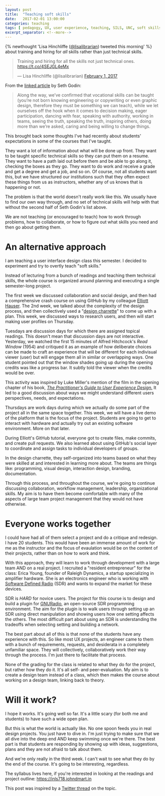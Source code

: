 ```yaml
---
layout: post
title:  "Teaching soft skills"
date:   2017-02-01 13:00:00
categories: teaching
tags: [ pedagogy, UX, user experience, teaching, SILS, UNC, soft skills ]
excerpt_separator: <!--more-->
---
```


{% newthought 'Lisa Hinchliffe ([@lisalibrarian](https://twitter.com/lisalibrarian)) tweeted this morning' %} about training and hiring for *all* skills rather than just technical skills. 

<blockquote class="twitter-tweet" data-lang="en"><p lang="en" dir="ltr">Training and hiring for all the skills not just technical ones.  <a href="https://t.co/4SEJGL4eMx">https://t.co/4SEJGL4eMx</a></p>&mdash; Lisa Hinchliffe (@lisalibrarian) <a href="https://twitter.com/lisalibrarian/status/826770553839161344">February 1, 2017</a></blockquote>
<script async src="//platform.twitter.com/widgets.js" charset="utf-8"></script>

From the [linked article](https://medium.com/@thisissethsblog/lets-stop-calling-them-soft-skills-9cc27ec09ecb#.hjltmp5pz) by Seth Godin: 

> Along the way, we’ve confirmed that vocational skills can be taught (you’re not born knowing engineering or copywriting or even graphic design, therefore they must be something we can teach), while we let ourselves off the hook when it comes to decision making, eager participation, dancing with fear, speaking with authority, working in teams, seeing the truth, speaking the truth, inspiring others, doing more than we’re asked, caring and being willing to change things.

This brought back some thoughts I've had recently about students' expectations in some of the courses that I've taught. 

<!--more-->

They want a lot of information about what will be done up front. 
They want to be taught specific technical skills so they can put them on a resume. 
They want to have a path laid out before them and be able to go along it, checking the boxes as they go.
They want to do work and receive a grade and get a degree and get a job, and so on. 
Of course, not all students want this, but we have structured our institutions such that they often expect these things from us as instructors, whether any of us knows that is happening or not. 

The problem is that the world doesn't really work like this. 
We usually have to find our own way through, and no set of technical skills will help with that without the second half of Seth Godin's list above. 

We are not teaching (or encouraged to teach) how to work through problems, how to collaborate, or how to figure out what skills you need and then go about getting them. 

# An alternative approach

I am teaching a user interface design class this semester. 
I decided to experiment and try to overtly teach "soft skills."

Instead of lecturing from a bunch of readings and teaching them technical skills, the whole course is organized around planning and executing a single semester-long project.

The first week we discussed collaboration and social design, and then had a comprehensive crash course on using GitHub by my colleague [Elliott Hauser](https://twitter.com/hauspoor).
The 2nd week, we talked about the complexity of the design process, and then collectively used a "[design charrette](https://www.nngroup.com/articles/design-charrettes/)" to come up with a plan.
This week, we discussed ways to research users, and then will start making user profiles on Thursday.

Tuesdays are discussion days for which there are assigned topical readings. 
This doesn't mean that discussion days are not interactive. 
Yesterday, we watched the first 15 minutes of Alfred Hitchcock's *Read Window* (1954) and critiqued it as an example of how deliberate choices can be made to craft an experience that will be different for each indivisual viewer (user) but will engage them all in similar or overlapping ways. 
One student pointed out that the window shades going up during the opening credits was like a progress bar.
It subtly told the viewer when the credits would be over.

This activity was inspired by Luke Miller's mention of the film in the opening chapter of his book, [*The Practitioner's Guide to User Experience Design.*](https://www.amazon.com/Practitioners-Guide-User-Experience-Design/dp/1455548588)
It led to a good discussion about ways we might understand different users perspectives, needs, and expectations. 

Thursdays are work days during which we actually do some part of the project all in the same space together.
This week, we will have a live demo of the platform that is the focus of the project. 
Students are going to get to interact with hardware and actually try out an existing software environment. 
More on that later. 

During Elliott's GitHub tutorial, everyone got to create files, make commits, and create pull requests. 
We also learned about using GitHub's social layer to coordinate and assign tasks to individual developers of groups. 

In the design charrette, they self-organized into teams based on what they were skilled at and interested in learning more about.
The teams are things like: programming, visual design, interaction design, branding, documentation. 

Through this process, and throughout the course, we're going to continue discussing collaboration, workflow management, leadership, organizational skills.
My aim is to have them become comfortable with many of the aspects of large team project management that they would not have otherwise.

# Everyone works together

I could have had all of them select a project and do a critique and redesign. 
I have 20 students.
This would have been an immense amount of work for me as the instructor and the focus of evaulation would be on the content of their projects, rather than on how to work and think. 

With this approach, they will learn to work through development with a large team AND on a real project. I recruited a "resident entrepreneur" for the class: Erica Young, founder of Raleigh Dynamics, a startup specializing in amplifier hardware.
She is an electronics engineer who is working with [Software Defined Radio](https://en.wikipedia.org/wiki/Software-defined_radio) (SDR) and wants to expand the market for these devices.

SDR is *HARD* for novice users. 
The project for this course is to design and build a plugin for [GNURadio](http://gnuradio.org/), an open-source SDR programming environment.
The aim for the plugin is to walk users through setting up an SDR using direct manipulation and showing users how one setting affects the others.
The most difficult part about using an SDR is understanding the tradeoffs when selecting setting and building a network.

The best part about all of this is that none of the students have any experience with this.
So like most UX projects, an engineer came to them with a bunch of requirements, requests, and desiderata in a completely unfamiliar space.
They will collectively, collaboratively work their way through the process. 
I'm just there to facilitate that process.

None of the grading for the class is related to what they do for the project, but rather how they do it. 
It's all self- and peer-evaluation.
My aim is to create a design team instead of a class, which then makes the course about working on a design team, linking back to theory.

# Will it work?

I hope it works. 
It's going well so far. 
It's a little scary (for both me and students) to have such a wide open plan.

But this is what the world is actually like. No one spoon feeds you in real design projects. You just have to dive in.
I'm just trying to make sure that we all dive into the deep end AND keep swimming once we're there.
The best part is that students are responding by showing up with ideas, suggestions, plans and they are not afraid to talk about them.

And we're only really in the third week. 
I can't wait to see what they do by the end of the course. 
It's going to be interesting, regardless.

The syllabus lives here, if you're interested in looking at the readings and project outline: https://inls718.johndmart.in 

This post was inspired by a [Twitter thread](https://twitter.com/jdmar3/status/826795277189337089) on the topic.
